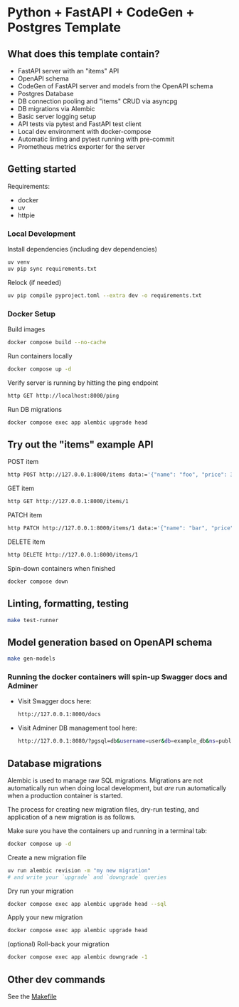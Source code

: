 # Python + FastAPI + CodeGen + Postgres Template

## What does this template contain?
- FastAPI server with an "items" API
- OpenAPI schema
- CodeGen of FastAPI server and models from the OpenAPI schema
- Postgres Database
- DB connection pooling and "items" CRUD via asyncpg
- DB migrations via Alembic
- Basic server logging setup
- API tests via pytest and FastAPI test client
- Local dev environment with docker-compose
- Automatic linting and pytest running with pre-commit
- Prometheus metrics exporter for the server

## Getting started

Requirements:
- docker
- uv
- httpie

### Local Development

Install dependencies (including dev dependencies)
```bash
uv venv
uv pip sync requirements.txt
```

Relock (if needed)
```bash
uv pip compile pyproject.toml --extra dev -o requirements.txt
```

### Docker Setup

Build images
```sh
docker compose build --no-cache
```

Run containers locally
```sh
docker compose up -d
```

Verify server is running by hitting the ping endpoint
```sh
http GET http://localhost:8000/ping
```

Run DB migrations
```sh
docker compose exec app alembic upgrade head
```

## Try out the "items" example API

POST item
```sh
http POST http://127.0.0.1:8000/items data:='{"name": "foo", "price": 3.14}'
```

GET item
```sh
http GET http://127.0.0.1:8000/items/1
```

PATCH item
```sh
http PATCH http://127.0.0.1:8000/items/1 data:='{"name": "bar", "price": 1.23}'
```

DELETE item
```sh
http DELETE http://127.0.0.1:8000/items/1
```

Spin-down containers when finished
```sh
docker compose down
```

## Linting, formatting, testing

```bash
make test-runner
```

## Model generation based on OpenAPI schema

```bash
make gen-models
```

### Running the docker containers will spin-up Swagger docs and Adminer

- Visit Swagger docs here:

    ```sh
    http://127.0.0.1:8000/docs
    ```

- Visit Adminer DB management tool here:

    ```sh
    http://127.0.0.1:8080/?pgsql=db&username=user&db=example_db&ns=public
    ```

## Database migrations

Alembic is used to manage raw SQL migrations. Migrations are not automatically
run when doing local development, but _are_ run automatically when a production
container is started.

The process for creating new migration files, dry-run testing, and application
of a new migration is as follows.

Make sure you have the containers up and running in a terminal tab:
```sh
docker compose up -d
```

Create a new migration file
```sh
uv run alembic revision -m "my new migration"
# and write your `upgrade` and `downgrade` queries
```

Dry run your migration
```sh
docker compose exec app alembic upgrade head --sql
```

Apply your new migration
```sh
docker compose exec app alembic upgrade head
```

(optional) Roll-back your migration
```sh
docker compose exec app alembic downgrade -1
```

## Other dev commands

See the [Makefile](./Makefile)
